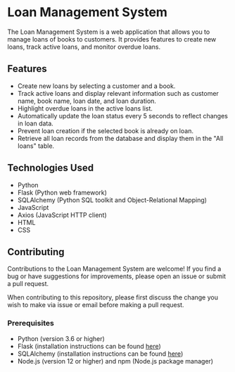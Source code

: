 # Loan Management System

The Loan Management System is a web application that allows you to manage loans of books to customers. It provides features to create new loans, track active loans, and monitor overdue loans.

## Features

- Create new loans by selecting a customer and a book.
- Track active loans and display relevant information such as customer name, book name, loan date, and loan duration.
- Highlight overdue loans in the active loans list.
- Automatically update the loan status every 5 seconds to reflect changes in loan data.
- Prevent loan creation if the selected book is already on loan.
- Retrieve all loan records from the database and display them in the "All loans" table.

## Technologies Used

- Python
- Flask (Python web framework)
- SQLAlchemy (Python SQL toolkit and Object-Relational Mapping)
- JavaScript
- Axios (JavaScript HTTP client)
- HTML
- CSS

## Contributing

Contributions to the Loan Management System are welcome! If you find a bug or have suggestions for improvements, please open an issue or submit a pull request.

When contributing to this repository, please first discuss the change you wish to make via issue or email before making a pull request.

### Prerequisites

- Python (version 3.6 or higher)
- Flask (installation instructions can be found [here](https://flask.palletsprojects.com/en/2.0.x/installation/))
- SQLAlchemy (installation instructions can be found [here](https://docs.sqlalchemy.org/en/14/intro.html#installation))
- Node.js (version 12 or higher) and npm (Node.js package manager)
